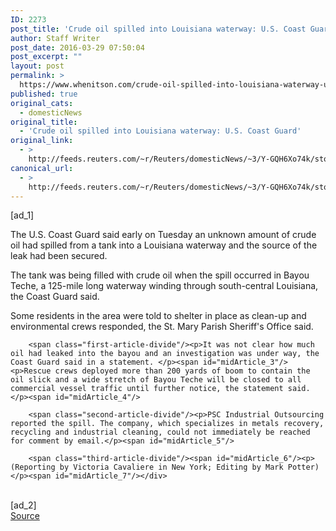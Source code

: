 ```yaml
---
ID: 2273
post_title: 'Crude oil spilled into Louisiana waterway: U.S. Coast Guard'
author: Staff Writer
post_date: 2016-03-29 07:50:04
post_excerpt: ""
layout: post
permalink: >
  https://www.whenitson.com/crude-oil-spilled-into-louisiana-waterway-u-s-coast-guard/
published: true
original_cats:
  - domesticNews
original_title:
  - 'Crude oil spilled into Louisiana waterway: U.S. Coast Guard'
original_link:
  - >
    http://feeds.reuters.com/~r/Reuters/domesticNews/~3/Y-GQH6Xo74k/story01.htm
canonical_url:
  - >
    http://feeds.reuters.com/~r/Reuters/domesticNews/~3/Y-GQH6Xo74k/story01.htm
---
```

 [ad_1]
<br><div id="articleText">
<span id="midArticle_start"/>

<span class="focusParagraph" readability="3"><p><span class="articleLocatio&lt;/span&gt;n">The U.S. Coast Guard said early on Tuesday an unknown amount of crude oil had spilled from a tank into a Louisiana waterway and the source of the leak had been secured.</span></p></span><span id="midArticle_0"/><p>The tank was being filled with crude oil when the spill  occurred in Bayou Teche, a 125-mile long waterway winding through south-central Louisiana, the Coast Guard said. </p><span id="midArticle_1"/><p>Some residents in the area were told to shelter in place as  clean-up and environmental crews responded, the St. Mary Parish Sheriff's Office said. </p><span id="midArticle_2"/>
        
        <span class="first-article-divide"/><p>It was not clear how much oil had leaked into the bayou and an investigation was under way, the Coast Guard said in a statement. </p><span id="midArticle_3"/><p>Rescue crews deployed more than 200 yards of boom to contain the oil slick and a wide stretch of Bayou Teche will be closed to all commercial vessel traffic until further notice, the statement said.</p><span id="midArticle_4"/>
        
        <span class="second-article-divide"/><p>PSC Industrial Outsourcing reported the spill. The company, which specializes in metals recovery, recycling and industrial cleaning, could not immediately be reached for comment by email.</p><span id="midArticle_5"/>
        
        <span class="third-article-divide"/><span id="midArticle_6"/><p> (Reporting by Victoria Cavaliere in New York; Editing by Mark Potter)</p><span id="midArticle_7"/></div>
<br>[ad_2]
<br><a href="http://feeds.reuters.com/~r/Reuters/domesticNews/~3/Y-GQH6Xo74k/story01.htm">Source </a>